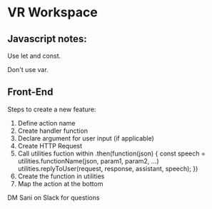 # VR Workspace

## Javascript notes:

Use let and const. 

Don't use var. 

## Front-End 

Steps to create a new feature: 

1. Define action name 
2. Create handler function 
3. Declare argument for user input (if applicable)
4. Create HTTP Request
5. Call utilities fuction within
       .then(function(json) {
           const speech = utilities.functionName(json, param1, param2, ...)
           utilities.replyToUser(request, response, assistant, speech);
       })
6. Create the function in utilities 
7. Map the action at the bottom 

DM Sani on Slack for questions
